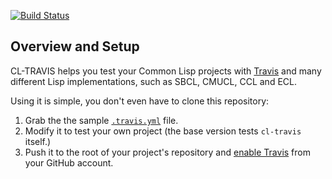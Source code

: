 [![Build Status](https://travis-ci.org/luismbo/cl-travis.png?branch=master)](https://travis-ci.org/luismbo/cl-travis)

Overview and Setup
------------------

CL-TRAVIS helps you test your Common Lisp projects with [Travis][1]
and many different Lisp implementations, such as SBCL, CMUCL, CCL and
ECL.

Using it is simple, you don't even have to clone this repository:

1. Grab the the sample [`.travis.yml`][2] file.
2. Modify it to test your own project (the base version tests
   `cl-travis` itself.)
3. Push it to the root of your project's repository and
   [enable Travis][3] from your GitHub account.

[1]: https://travis-ci.org
[2]: https://raw.githubusercontent.com/luismbo/cl-travis/master/.travis.yml
[3]: http://docs.travis-ci.com/user/getting-started/
